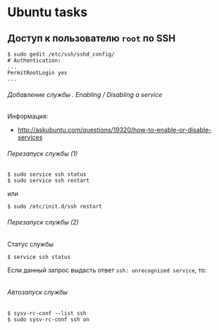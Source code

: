# Ubuntu tasks

## Доступ к пользователю `root` по SSH

```
$ sudo gedit /etc/ssh/sshd_config/
# Authentication:
...
PermitRootLogin yes
...
```

###### Добавление службы . Enabling / Disabling a service

Информация: 

* http://askubuntu.com/questions/19320/how-to-enable-or-disable-services

###### Перезапуск службы (1)

```
$ sudo service ssh status
$ sudo service ssh restart

```
или

```
$ sudo /etc/init.d/ssh restart
```

###### Перезапуск службы (2)

Статус службы

```
$ service ssh status
```
Если данный запрос выдасть ответ `ssh: unrecognized service`, то:

```

```



###### Автозапуск службы

```
$ sysv-rc-conf --list ssh
$ sudo sysv-rc-conf ssh on
```

